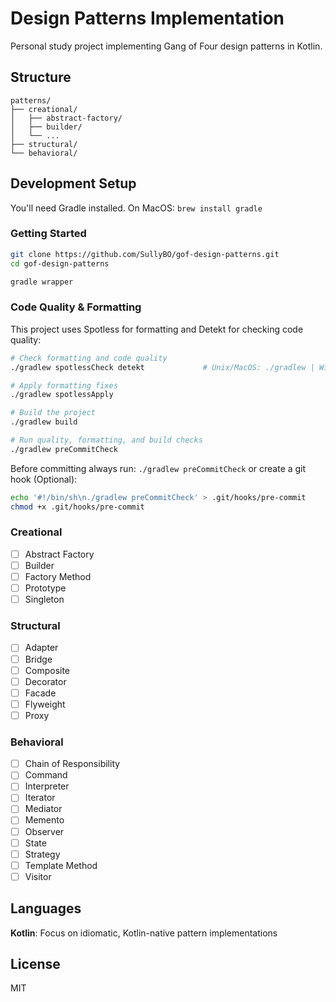 # Design Patterns Implementation

Personal study project implementing Gang of Four design patterns in Kotlin.

## Structure
```
patterns/
├── creational/
│   ├── abstract-factory/
│   ├── builder/
│   └── ...
├── structural/
└── behavioral/
```

## Development Setup
You'll need Gradle installed. On MacOS: `brew install gradle`

### Getting Started
```bash
git clone https://github.com/SullyBO/gof-design-patterns.git
cd gof-design-patterns

gradle wrapper
```

### Code Quality & Formatting
This project uses Spotless for formatting and Detekt for checking code quality:
```bash
# Check formatting and code quality
./gradlew spotlessCheck detekt             # Unix/MacOS: ./gradlew | Windows: gradlew

# Apply formatting fixes
./gradlew spotlessApply

# Build the project
./gradlew build

# Run quality, formatting, and build checks
./gradlew preCommitCheck
```

Before committing always run: `./gradlew preCommitCheck` or create a git hook (Optional):
```bash
echo '#!/bin/sh\n./gradlew preCommitCheck' > .git/hooks/pre-commit
chmod +x .git/hooks/pre-commit
```

### Creational
- [ ] Abstract Factory
- [ ] Builder
- [ ] Factory Method
- [ ] Prototype
- [ ] Singleton

### Structural
- [ ] Adapter
- [ ] Bridge
- [ ] Composite
- [ ] Decorator
- [ ] Facade
- [ ] Flyweight
- [ ] Proxy

### Behavioral
- [ ] Chain of Responsibility
- [ ] Command
- [ ] Interpreter
- [ ] Iterator
- [ ] Mediator
- [ ] Memento
- [ ] Observer
- [ ] State
- [ ] Strategy
- [ ] Template Method
- [ ] Visitor

## Languages

**Kotlin**: Focus on idiomatic, Kotlin-native pattern implementations

## License

MIT
